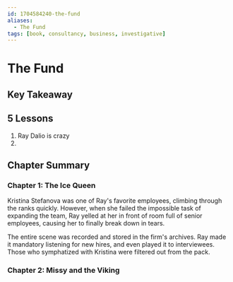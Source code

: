 ```yaml
---
id: 1704584240-the-fund
aliases:
  - The Fund
tags: [book, consultancy, business, investigative]
---
```


# The Fund

## Key Takeaway

## 5 Lessons

1. Ray Dalio is crazy
2. 

## Chapter Summary

### Chapter 1: The Ice Queen

Kristina Stefanova was one of Ray's favorite employees, climbing through the ranks quickly. However, when she failed the impossible task of expanding the team, Ray yelled at her in front of room full of senior employees, causing her to finally break down in tears.

The entire scene was recorded and stored in the firm's archives. Ray made it mandatory listening for new hires, and even played it to interviewees. Those who symphatized with Kristina were filtered out from the pack.

### Chapter 2: Missy and the Viking

